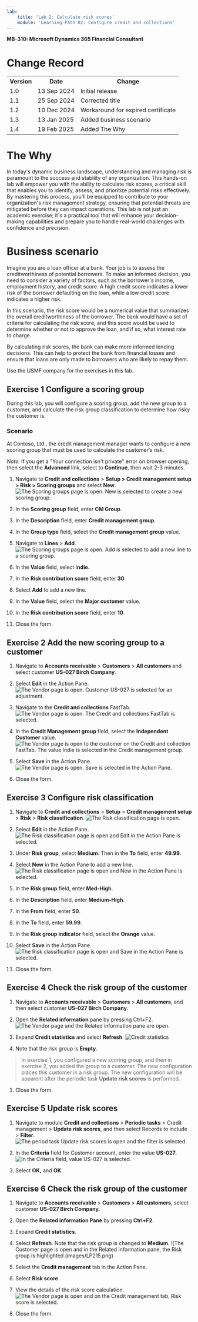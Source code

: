 ```yaml
---
lab:
    title: 'Lab 2: Calculate risk scores'
    module: 'Learning Path 02: Configure credit and collections'
---
```


**MB-310: Microsoft Dynamics 365 Financial Consultant**


# Change Record

<html>
<table><tr><th>Version</th><th>Date</th><th>Change</th></tr>
<tr><td>1.0</td><td>13 Sep 2024</td><td>Initial release</td></tr>
<tr><td>1.1</td><td>25 Sep 2024</td><td>Corrected title</td></tr>
<tr><td>1.2</td><td>10 Dec 2024</td><td>Workaround for expired certificate</td></tr>
<tr><td>1.3</td><td>13 Jan 2025</td><td>Added business scenario</td></tr>
<tr><td>1.4</td><td>19 Feb 2025</td><td>Added The Why</td></tr>
</table>
</html>

# The Why

In today's dynamic business landscape, understanding and managing risk is paramount to the success and stability of any organization. This hands-on lab will empower you with the ability to calculate risk scores, a critical skill that enables you to identify, assess, and prioritize potential risks effectively. By mastering this process, you'll be equipped to contribute to your organization's risk management strategy, ensuring that potential threats are mitigated before they can impact operations. This lab is not just an academic exercise; it's a practical tool that will enhance your decision-making capabilities and prepare you to handle real-world challenges with confidence and precision.


# Business scenario
Imagine you are a loan officer at a bank. Your job is to assess the creditworthiness of potential borrowers. To make an informed decision, you need to consider a variety of factors, such as the borrower's income, employment history, and credit score. A high credit score indicates a lower risk of the borrower defaulting on the loan, while a low credit score indicates a higher risk.

In this scenario, the risk score would be a numerical value that summarizes the overall creditworthiness of the borrower. The bank would have a set of criteria for calculating the risk score, and this score would be used to determine whether or not to approve the loan, and if so, what interest rate to charge.

By calculating risk scores, the bank can make more informed lending decisions. This can help to protect the bank from financial losses and ensure that loans are only made to borrowers who are likely to repay them.

Use the USMF company for the exercises in this lab.

## Exercise 1 Configure a scoring group 

During this lab, you will configure a scoring group, add the new group to a
customer, and calculate the risk group classification to determine how risky the
customer is.

### Scenario 

At Contoso, Ltd., the credit management manager wants to configure a new scoring
group that must be used to calculate the customer’s risk.

*Note:* If you get a "Your connection isn't private" error on browser opening, then select the **Advanced** link, select to **Continue**, then wait 2-3 minutes.

1.  Navigate to **Credit and collections** \> **Setup \> Credit management setup
    \> Risk \> Scoring groups** and select **New**.
![The Scoring groups page is open. New is selected to create a new scoring group.](images/LP201.png)

1.  In the **Scoring group** field, enter **CM Group**.

2.  In the **Description** field, enter **Credit management group**.

3.  In the **Group type** field, select the **Credit management group** value.

4.  Navigate to **Lines** \> **Add**.
![The Scoring groups page is open. Add is selected to add a new line to a scoring group.](images/LP202.png)

1.  In the **Value** field, select I**ndie**.

2.  In the **Risk contribution score** field, enter **30**.

3.  Select **Add** to add a new line.

4.  In the **Value** field, select the **Major customer** value.

5.  In the **Risk contribution score** field, enter **10**.

6.  Close the form.

## Exercise 2 Add the new scoring group to a customer

1.  Navigate to **Accounts receivable** \> **Customers** \> **All customers**
    and select customer **US-027 Birch Company**.

2.  Select **Edit** in the Action Pane.
![The Vendor page is open. Customer US-027 is selected for an adjustment.](LP203.png)

1.  Navigate to the **Credit and collections** FastTab.
![The Vendor page is open. The Credit and collections FastTab is selected. ](images/LP204.png)

2.  In the **Credit Management group** field, select the **Independent
    Customer** value.
![The Vendor page is open to the customer on the Credit and collection FastTab. The value Indie is selected in the Credit management group.](images/LP205.png)

1.  Select **Save** in the Action Pane.
![The Vendor page is open. Save is selected in the Action Pane.](images/LP206.png)

1.  Close the form.

## Exercise 3 Configure risk classification

1.  Navigate to **Credit and collections** \> **Setup** \> **Credit management
    setup** \> **Risk** \> **Risk classification**.
![The Risk classification page is open.](images/LP207.png)

1.  Select **Edit** in the Action Pane.
![The Risk classification page is open and Edit in the Action Pane is selected.](images/LP208.png)

1.  Under **Risk group**, select **Medium**. Then in the **To** field, enter
    **49.99**.

2.  Select **New** in the Action Pane to add a new line.
![The Risk classification page is open and New in the Action Pane is selected.](images/LP209.png)

1.  In the **Risk group** field, enter **Med-High**.

2.  In the **Description** field, enter **Medium-High**.

3.  In the **From** field, enter **50**.

4.  In the **To** field, enter **59.99**.

5.  In the **Risk group indicator** field, select the **Orange** value.

6.  Select **Save** in the Action Pane.
![The Risk classification page is open and Save in the Action Pane is selected.](images/LP210.png)

7.  Close the form.

## Exercise 4 Check the risk group of the customer

1.  Navigate to **Accounts receivable** \> **Customers** \> **All customers**,
    and then select customer **US-027 Birch Company**.

2.  Open the **Related information** pane by pressing Ctrl+F2.
![The Vendor page and the Related information pane are open.](images/LP211.png)

1.  Expand **Credit statistics** and select **Refresh**.
![Credit statistics](images/LP212.png)

1.  Note that the risk group is **Empty**.

>   In exercise 1, you configured a new scoring group, and then in exercise 2,
>   you added the group to a customer. The new configuration places this
>   customer in a risk group. The new configuration will be apparent after the
>   periodic task **Update risk scores** is performed.

1.  Close the form.

## Exercise 5 Update risk scores

1.  Navigate to module **Credit and collections** \> **Periodic tasks** \>
    Credit management \> **Update risk scores**, and then select Records to
    include \> **Filter**.
![The period task Update risk scores is open and the filter is selected.](images/LP213.png)

1.  In the **Criteria** field for Customer account, enter the value **US-027**.
![In the Criteria field, value US-027 is selected.](images/LP214.png)

1.  Select **OK,** and **OK**.

## Exercise 6 Check the risk group of the customer

1.  Navigate to **Accounts receivable** \> **Customers** \> **All customers**,
    select customer **US-027 Birch Company.**

2.  Open the **Related information Pane** by pressing **Ctrl+F2**.

3.  Expand **Credit statistics**.

4.  Select **Refresh**. Note that the risk group is changed to **Medium**.
![The Customer page is open and in the Related information pane, the Risk group is highlighted.(images/LP215.png)

1.  Select the **Credit management** tab in the Action Pane.

2.  Select **Risk score**.

3.  View the details of the risk score calculation.
![The Vendor page is open and on the Credit management tab, Risk score is selected.](images/LP216.png)

1.  Close the form.
